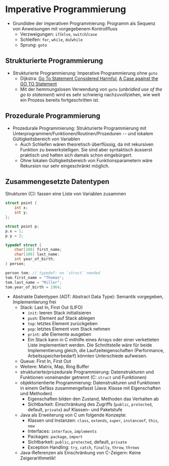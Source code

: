# Imperative Programmierung

- Grundidee der imperativen Programmierung: Programm als Sequenz von
  Anweisungen mit vorgegebenem Kontrollfluss
    - Verzweigungen: `if`/`else`, `switch`/`case`
    - Schleifen: `for`, `while`, `do`/`while`
    - Sprung: `goto`

## Strukturierte Programmierung
- Strukturierte Programmierung: Imperative Programmierung ohne `goto`
    - Dijkstra: [Go To Statement Considered Harmful](https://homepages.cwi.nl/~storm/teaching/reader/Dijkstra68.pdf),
      [A Case against the GO TO Statement](https://www.cs.utexas.edu/users/EWD/transcriptions/EWD02xx/EWD215.html) 
    - Mit der hemmungslosen Verwendung von `goto` (_unbridled use of the go to
      statement_) wird es sehr schwierig nachzuvollziehen, wie weit ein Prozess
      bereits fortgeschritten ist.

## Prozedurale Programmierung

- Prozedurale Programmierung: Strukturierte Programmierung mit
  Unterprogrammen/Funktionen/Routinen/Prozeduren -- und lokalem
  Gültigkeitsbereich von Variablen
    - Auch Schleifen wären theoretisch überflüssig, da mit rekursiven Funktion
      zu bewerkstelligen. Sie sind aber syntaktisch äusserst praktisch und
      hatten sich damals schon eingebürgert.
    - Ohne lokalen Gültigkeitsbereich von Funktionsparametern wäre Rekursion
      nur sehr eingeschränkt möglich.

## Zusammengesetzte Datentypen

Strukturen (C): fassen eine Liste von  Variablen zusammen

```C
struct point {
    int x;
    int y;
};

struct point p;
p.x = 1;
p.y = 2;

typedef struct {
    char[100] first_name;
    char[100] last_name;
    int year_of_birth;
} person;

person tom; // typedef: no `struct` needed
tom.first_name = "Thomas";
tom.last_name = "Miller";
tom.year_of_birth = 1964;
```

- Abstrakte Datentypen (ADT: Abstract Data Type): Semantik vorgegeben,
  Implementierung frei
    - Stack: Last In, First Out (LIFO)
        - `init`: leeren Stack initialisieren
        - `push`: Element auf Stack ablegen
        - `top`: letztes Element zurückgeben
        - `pop`: letztes Element vom Stack nehmen
        - `print`: alle Elemente ausgeben
        - Ein Stack kann in C mithilfe eines Arrays oder einer verketteten
          Liste implementiert werden. Die Schnittstelle wäre für beide
          Implementierung gleich, die Laufzeiteigenschaften (Performance,
          Arbeitsspeicherbedarf) könnten Unterschiede aufweisen.
    - Queue: First In, First Out
    - Weitere: Matrix, Map, Ring Buffer
    - strukturierte/prozedurale Programmierung: Datenstrukturen und Funktionen
      voneinander getrennt (C: `struct` und Funktionen)
    - objektorientierte Programmierung: Datenstrukturen und Funktionen in einem
      Gefäss zusammengefasst (Java: Klasse mit Eigenschaften und Methoden)
        - Eigenschaften bilden den Zustand, Methoden das Verhalten ab
        - Sichtbarkeit: Einschränkung des Zugriffs (`public`, `protected`,
          default, `private`) auf Klassen- und Paketstufe
    - Java als Erweiterung von C um folgende Konzepte:
        - Klassen und Instanzen: `class`, `extends`, `super`, `instanceof`,
          `this`, `new`
        - Interfaces: `interface`, `implements`
        - Packages: `package`, `import`
        - Sichtbarkeit: `public`, `protected`, default, `private`
        - Exception Handling: `try`, `catch`, `finally`, `throw`, `throws`
    - Java-Referenzen als Einschränkung von C-Zeigern: Keine Zeigerarithmetik!
